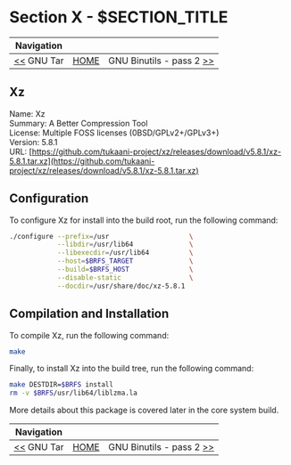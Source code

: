 # Section X - $SECTION_TITLE

| Navigation |||
| --- | --- | ---: |
| [<<](./GNUTar.md) GNU Tar | [HOME](../README.md) | GNU Binutils - pass 2 [>>](./GNUBinutils.md) |

## Xz

Name: Xz<br />
Summary: A Better Compression Tool<br />
License: Multiple FOSS licenses (0BSD/GPLv2+/GPLv3+)<br />
Version: 5.8.1<br />
URL: [https://github.com/tukaani-project/xz/releases/download/v5.8.1/xz-5.8.1.tar.xz](https://github.com/tukaani-project/xz/releases/download/v5.8.1/xz-5.8.1.tar.xz)<br />

## Configuration

To configure Xz for install into the build root, run the following command:

```bash
./configure --prefix=/usr                    \
            --libdir=/usr/lib64              \
            --libexecdir=/usr/lib64          \
            --host=$BRFS_TARGET              \
            --build=$BRFS_HOST               \
            --disable-static                 \
            --docdir=/usr/share/doc/xz-5.8.1
```

## Compilation and Installation

To compile Xz, run the following command:

```bash
make
```

Finally, to install Xz into the build tree, run the following command:

```bash
make DESTDIR=$BRFS install
rm -v $BRFS/usr/lib64/liblzma.la
```

More details about this package is covered later in the core system build.

| Navigation |||
| --- | --- | ---: |
| [<<](./GNUTar.md) GNU Tar | [HOME](../README.md) | GNU Binutils - pass 2 [>>](./GNUBinutils.md) |
